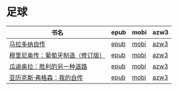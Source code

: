 # 足球

| 书名 | epub | mobi | azw3 |
| --- | --- | --- | --- |
| [马拉多纳自传](http://ct.dalanmei.com/f/31084289-572092679-670e54) | [epub](http://ct.dalanmei.com/f/31084289-572092679-670e54) | [mobi](http://ct.dalanmei.com/f/31084289-571727273-0e0387) | [azw3](http://ct.dalanmei.com/f/31084289-572114078-8a1cee) |
| [穆里尼奥传：葡萄牙制造（修订版）](http://ct.dalanmei.com/f/31084289-571879672-4eb1fd) | [epub](http://ct.dalanmei.com/f/31084289-571879672-4eb1fd) | [mobi](http://ct.dalanmei.com/f/31084289-571551951-30cdf5) | [azw3](http://ct.dalanmei.com/f/31084289-572202472-62da9f) |
| [瓜迪奥拉：胜利的另一种道路](http://ct.dalanmei.com/f/31084289-572121658-b6e2f2) | [epub](http://ct.dalanmei.com/f/31084289-572121658-b6e2f2) | [mobi](http://ct.dalanmei.com/f/31084289-571595500-501652) | [azw3](http://ct.dalanmei.com/f/31084289-571978405-063e9c) |
| [亚历克斯·弗格森：我的自传](http://ct.dalanmei.com/f/31084289-572123170-d9ed0f) | [epub](http://ct.dalanmei.com/f/31084289-572123170-d9ed0f) | [mobi](http://ct.dalanmei.com/f/31084289-571594773-556000) | [azw3](http://ct.dalanmei.com/f/31084289-571981984-139fee) |

